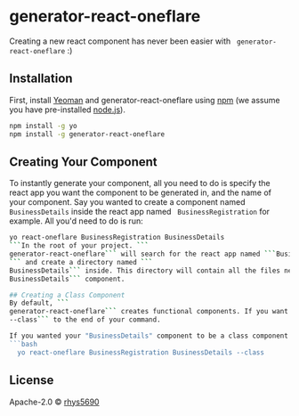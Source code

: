 # generator-react-oneflare

Creating a new react component has never been easier with ```
generator-react-oneflare``` :)

## Installation

First, install [Yeoman](http://yeoman.io) and generator-react-oneflare using [npm](https://www.npmjs.com/) (we assume you have pre-installed [node.js](https://nodejs.org/)).

```bash
npm install -g yo
npm install -g generator-react-oneflare
```

## Creating Your Component

To instantly generate your component, all you need to do is specify the react app you want the component to be generated in, and the name of your component. Say you wanted to create a component named ```
BusinessDetails``` inside the react app named ```
BusinessRegistration``` for example. All you'd need to do is run:
```bash
yo react-oneflare BusinessRegistration BusinessDetails
```In the root of your project. ```
generator-react-oneflare``` will search for the react app named ```BusinessRegistration
``` and create a directory named ```
BusinessDetails``` inside. This directory will contain all the files necessary for you to hit the ground running with your ```
BusinessDetails``` component.

## Creating a Class Component
By default, ```
generator-react-oneflare``` creates functional components. If you want to create a class component, all you need to do is add ```
--class``` to the end of your command.

If you wanted your "BusinessDetails" component to be a class component for example, you'd simply run:
```bash
  yo react-oneflare BusinessRegistration BusinessDetails --class
```

## License

Apache-2.0 © [rhys5690]()
